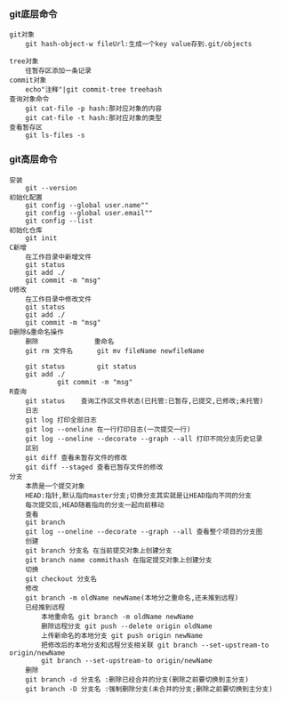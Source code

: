 ### git底层命令
    git对象
        git hash-object-w fileUrl:生成一个key value存到.git/objects
        
    tree对象
        往暂存区添加一条记录
    commit对象
        echo"注释"|git commit-tree treehash
    查询对象命令
        git cat-file -p hash:那对应对象的内容
        git cat-file -t hash:那对应对象的类型
    查看暂存区
        git ls-files -s 
  
 ### git高层命令
    安装
        git --version
    初始化配置
        git config --global user.name""
        git config --global user.email""
        git config --list
    初始化仓库
        git init
    C新增
        在工作目录中新增文件
        git status
        git add ./
        git commit -m "msg"
    U修改
        在工作目录中修改文件
        git status
        git add ./
        git commit -m "msg"
    D删除&重命名操作
        删除              重命名
        git rm 文件名      git mv fileName newfileName
        
        git status        git status
        git add ./
                git commit -m "msg"
    R查询
        git status    查询工作区文件状态(已托管:已暂存,已提交,已修改;未托管)
        日志
        git log 打印全部日志
        git log --oneline 在一行打印日志(一次提交一行)
        git log --oneline --decorate --graph --all 打印不同分支历史记录
        区别
        git diff 查看未暂存文件的修改
        git diff --staged 查看已暂存文件的修改
    分支
        本质是一个提交对象
        HEAD:指针,默认指向master分支;切换分支其实就是让HEAD指向不同的分支
        每次提交后,HEAD随着指向的分支一起向前移动
        查看
        git branch
        git log --oneline --decorate --graph --all 查看整个项目的分支图
        创建
        git branch 分支名 在当前提交对象上创建分支
        git branch name commithash 在指定提交对象上创建分支
        切换
        git checkout 分支名
        修改
        git branch -m oldName newName(本地分之重命名,还未推到远程)
        已经推到远程
            本地重命名 git branch -m oldName newName
            删除远程分支 git push --delete origin oldName
            上传新命名的本地分支 git push origin newName
            把修改后的本地分支和远程分支相关联 git branch --set-upstream-to origin/newName
            git branch --set-upstream-to origin/newName
        删除
        git branch -d 分支名 :删除已经合并的分支(删除之前要切换到主分支)
        git branch -D 分支名 :强制删除分支(未合并的分支;删除之前要切换到主分支)